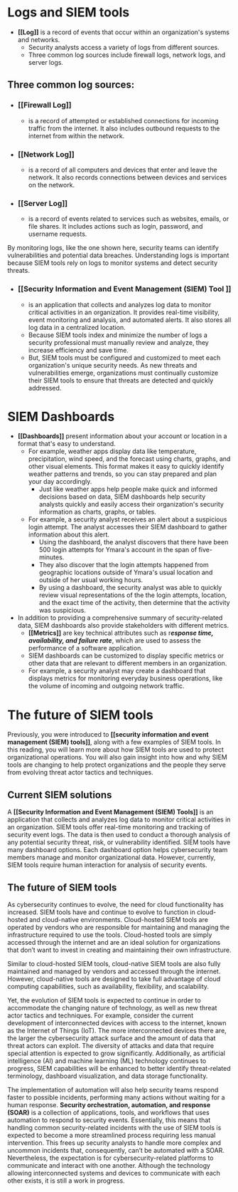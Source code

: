 # Logs and SIEM tools

- **[[Log]]** is a record of events that occur within an organization's systems and networks. 
	- Security analysts access a variety of logs from different sources. 
	- Three common log sources include firewall logs, network logs, and server logs.
## Three common log sources:
- ### **[[Firewall Log]]** 
	- is a record of attempted or established connections for incoming traffic from the internet. It also includes outbound requests to the internet from within the network. 
- ### **[[Network Log]]** 
	- is a record of all computers and devices that enter and leave the network. It also records connections between devices and services on the network. 
- ### **[[Server Log]]** 
	- is a record of events related to services such as websites, emails, or file shares. It includes actions such as login, password, and username requests. 

By monitoring logs, like the one shown here, security teams can identify vulnerabilities and potential data breaches. Understanding logs is important because SIEM tools rely on logs to monitor systems and detect security threats. 

- ### **[[Security Information and Event Management (SIEM) Tool ]]**
	- is an application that collects and analyzes log data to monitor critical activities in an organization. It provides real-time visibility, event monitoring and analysis, and automated alerts. It also stores all log data in a centralized location. 
	- Because SIEM tools index and minimize the number of logs a security professional must manually review and analyze, they increase efficiency and save time. 
	- But, SIEM tools must be configured and customized to meet each organization's unique security needs. As new threats and vulnerabilities emerge, organizations must continually customize their SIEM tools to ensure that threats are detected and quickly addressed. 

# SIEM Dashboards

- **[[Dashboards]]** present information about your account or location in a format that's easy to understand. 
	- For example, weather apps display data like temperature, precipitation, wind speed, and the forecast using charts, graphs, and other visual elements. This format makes it easy to quickly identify weather patterns and trends, so you can stay prepared and plan your day accordingly.
		- Just like weather apps help people make quick and informed decisions based on data, SIEM dashboards help security analysts quickly and easily access their organization's security information as charts, graphs, or tables. 
	- For example, a security analyst receives an alert about a suspicious login attempt. The analyst accesses their SIEM dashboard to gather information about this alert. 
		- Using the dashboard, the analyst discovers that there have been 500 login attempts for Ymara's account in the span of five-minutes. 
		- They also discover that the login attempts happened from geographic locations outside of Ymara's usual location and outside of her usual working hours. 
		- By using a dashboard, the security analyst was able to quickly review visual representations of the the login attempts, location, and the exact time of the activity, then determine that the activity was suspicious. 
- In addition to providing a comprehensive summary of security-related data, SIEM dashboards also provide stakeholders with different metrics. 
	- **[[Metrics]]** are key technical attributes such as r***esponse time, availability, and failure rate***, which are used to assess the performance of a software application.
	- SIEM dashboards can be customized to display specific metrics or other data that are relevant to different members in an organization. 
	- For example, a security analyst may create a dashboard that displays metrics for monitoring everyday business operations, like the volume of incoming and outgoing network traffic. 

# The future of SIEM tools

Previously, you were introduced to **[[security information and event management (SIEM) tools]]**, along with a few examples of SIEM tools. In this reading, you will learn more about how SIEM tools are used to protect organizational operations. You will also gain insight into how and why SIEM tools are changing to help protect organizations and the people they serve from evolving threat actor tactics and techniques.

## Current SIEM solutions 

A **[[Security Information and Event Management (SIEM) Tools]]** is an application that collects and analyzes log data to monitor critical activities in an organization. SIEM tools offer real-time monitoring and tracking of security event logs. The data is then used to conduct a thorough analysis of any potential security threat, risk, or vulnerability identified. SIEM tools have many dashboard options. Each dashboard option helps cybersecurity team members manage and monitor organizational data. However, currently, SIEM tools require human interaction for analysis of security events.  

## The future of SIEM tools

As cybersecurity continues to evolve, the need for cloud functionality has increased. SIEM tools have and continue to evolve to function in cloud-hosted and cloud-native environments. Cloud-hosted SIEM tools are operated by vendors who are responsible for maintaining and managing the infrastructure required to use the tools. Cloud-hosted tools are simply accessed through the internet and are an ideal solution for organizations that don’t want to invest in creating and maintaining their own infrastructure.

Similar to cloud-hosted SIEM tools, cloud-native SIEM tools are also fully maintained and managed by vendors and accessed through the internet. However, cloud-native tools are designed to take full advantage of cloud computing capabilities, such as availability, flexibility, and scalability. 

Yet, the evolution of SIEM tools is expected to continue in order to accommodate the changing nature of technology, as well as new threat actor tactics and techniques. For example, consider the current development of interconnected devices with access to the internet, known as the Internet of Things (IoT). The more interconnected devices there are, the larger the cybersecurity attack surface and the amount of data that threat actors can exploit. The diversity of attacks and data that require special attention is expected to grow significantly. Additionally, as artificial intelligence (AI) and machine learning (ML) technology continues to progress, SIEM capabilities will be enhanced to better identify threat-related terminology, dashboard visualization, and data storage functionality.  

The implementation of automation will also help security teams respond faster to possible incidents, performing many actions without waiting for a human response. **Security orchestration, automation, and response (SOAR)** is a collection of applications, tools, and workflows that uses automation to respond to security events. Essentially, this means that handling common security-related incidents with the use of SIEM tools is expected to become a more streamlined process requiring less manual intervention. This frees up security analysts to handle more complex and uncommon incidents that, consequently, can’t be automated with a SOAR. Nevertheless, the expectation is for cybersecurity-related platforms to communicate and interact with one another. Although the technology allowing interconnected systems and devices to communicate with each other exists, it is still a work in progress.